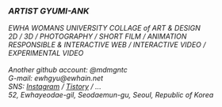 <h3><i>ARTIST GYUMI-ANK</i></h3>
<i>
EWHA WOMANS UNIVERSITY COLLAGE of ART & DESIGN <br>
2D / 3D / PHOTOGRAPHY / SHORT FILM / ANIMATION <br>
RESPONSIBLE & INTERACTIVE WEB / INTERACTIVE VIDEO / EXPERIMENTAL VIDEO <br>
</i>
<br>
<i>
Another github account: @mdmgntc<br>
G-mail: ewhgyu@ewhain.net<br>
SNS: <a href = "https://www.instagram.com/mgntc_hue/">Instagram</a> / <a href = "https://3darvr.tistory.com/">Tistory</a> / ...<br>
52, Ewhayeodae-gil, Seodaemun-gu, Seoul, Republic of Korea<br>
</i>
